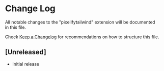 # Change Log

All notable changes to the "pixelifytailwind" extension will be documented in this file.

Check [Keep a Changelog](http://keepachangelog.com/) for recommendations on how to structure this file.

## [Unreleased]

- Initial release
